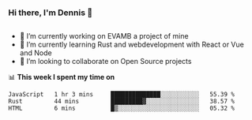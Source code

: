 ### Hi there, I'm Dennis 👋

## 
- 🔭 I’m currently working on EVAMB a project of mine
- 🌱 I’m currently learning Rust and webdevelopment with React or Vue and Node
- 👯 I’m looking to collaborate on Open Source projects

📊 **This week I spent my time on**

<!--START_SECTION:waka-->
```text
JavaScript   1 hr 3 mins     ██████████████░░░░░░░░░░░   55.39 % 
Rust         44 mins         █████████▓░░░░░░░░░░░░░░░   38.57 % 
HTML         6 mins          █▒░░░░░░░░░░░░░░░░░░░░░░░   05.32 % 
```
<!--END_SECTION:waka-->

<!--
**JolloDede/JolloDede** is a ✨ _special_ ✨ repository because its `README.md` (this file) appears on your GitHub profile.

Here are some ideas to get you started:

- 🔭 I’m currently working on ...
- 🌱 I’m currently learning ...
- 👯 I’m looking to collaborate on ...
- 🤔 I’m looking for help with ...
- 💬 Ask me about ...
- 📫 How to reach me: ...
- 😄 Pronouns: ...
- ⚡ Fun fact: ...
-->


